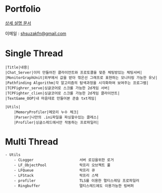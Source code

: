 # Portfolio

[상세 설명 문서](https://bit.ly/3xhkt98)


이메일 : shsuzakfn@gmail.com


# Single Thread
    |Title|내용|
    |Chat_Server|이미 만들어진 클라이언트와 프로토콜을 맞춘 체팅방있는 체팅서버|
    |MonitorGraphUnit|외부에서 값을 받아 꺾은선 그래프로 표현하는 모니터링 가능한 유닛|
    |Pathfinding Algorithm|각 알고리즘의 탐색과정을 시각화하여 보여주는 프로그렘|
    |TCPFighrer_serve|싱글코어로 스크롤 가능한 2d게임 서버|
    |TCPFighter_clien|싱글코어로 스크롤 가능한 2d게임 클라이언트|
    |TextGame_OOP|내 마음데로 만들어본 콘솔 txt게임|

    |Utils|
        |MemoryProfiler|메모리 누수 체크|
        |Parser|나만의 .ini파일을 파싱할수있는 클레스|
        |Profiler|싱글스레드에서만 작동하는 프로파일러|


# Multi Thread

    - Utils
        - CLogger                     서버 로깅을위한 로거
        - LF_ObjectPool               락프리 오브젝트 풀
        - LFQueue                     락프리 큐
        - LFStack                     락프리 스택
        - profiler                    TLS를 이용한 멀티스레딩 프로파일러
        - Ringbuffer                  멀티스레드에도 이용가능한 링버퍼
